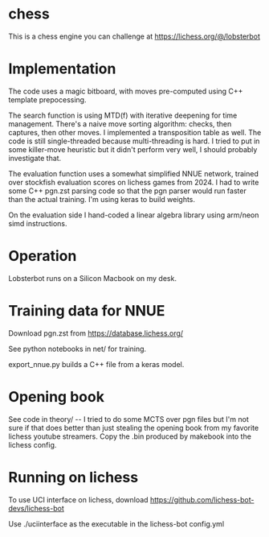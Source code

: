 chess
=====
This is a chess engine you can challenge at https://lichess.org/@/lobsterbot


Implementation
====
The code uses a magic bitboard, with moves pre-computed using C++ template prepocessing.

The search function is using MTD(f) with iterative deepening for time management.  There's a
naive move sorting algorithm: checks, then captures, then other moves.  I implemented a
transposition table as well.  The code is still single-threaded because multi-threading is hard.  I
tried to put in some killer-move heuristic but it didn't perform very well, I should probably
investigate that.

The evaluation function uses a somewhat simplified NNUE network, trained over stockfish
evaluation scores on lichess games from 2024.  I had to write some C++ pgn.zst parsing code so that
the pgn parser would run faster than the actual training.  I'm using keras to build weights.

On the evaluation side I hand-coded a linear algebra library using arm/neon simd instructions.


Operation
====
Lobsterbot runs on a Silicon Macbook on my desk.


Training data for NNUE
====
Download pgn.zst from https://database.lichess.org/

See python notebooks in net/ for training.

export_nnue.py builds a C++ file from a keras model.


Opening book
====
See code in theory/ -- I tried to do some MCTS over pgn files but I'm not sure if that does better
than just stealing the opening book from my favorite lichess youtube streamers.  Copy the .bin
produced by makebook into the lichess config.


Running on lichess
====
To use UCI interface on lichess, download https://github.com/lichess-bot-devs/lichess-bot

Use ./uciinterface as the executable in the lichess-bot config.yml
